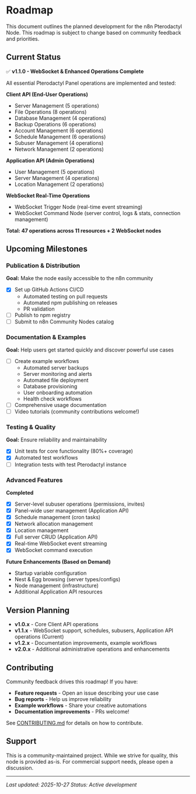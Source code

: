 # Roadmap

This document outlines the planned development for the n8n Pterodactyl Node. This roadmap is subject to change based on community feedback and priorities.

## Current Status

✅ **v1.1.0 - WebSocket & Enhanced Operations Complete**

All essential Pterodactyl Panel operations are implemented and tested:

**Client API (End-User Operations)**

- Server Management (5 operations)
- File Operations (8 operations)
- Database Management (4 operations)
- Backup Operations (6 operations)
- Account Management (6 operations)
- Schedule Management (6 operations)
- Subuser Management (4 operations)
- Network Management (2 operations)

**Application API (Admin Operations)**

- User Management (5 operations)
- Server Management (4 operations)
- Location Management (2 operations)

**WebSocket Real-Time Operations**

- WebSocket Trigger Node (real-time event streaming)
- WebSocket Command Node (server control, logs & stats, connection management)

**Total: 47 operations across 11 resources + 2 WebSocket nodes**

## Upcoming Milestones

### Publication & Distribution

**Goal:** Make the node easily accessible to the n8n community

- [x] Set up GitHub Actions CI/CD
  - Automated testing on pull requests
  - Automated npm publishing on releases
  - PR validation
- [ ] Publish to npm registry
- [ ] Submit to n8n Community Nodes catalog

### Documentation & Examples

**Goal:** Help users get started quickly and discover powerful use cases

- [ ] Create example workflows
  - Automated server backups
  - Server monitoring and alerts
  - Automated file deployment
  - Database provisioning
  - User onboarding automation
  - Health check workflows
- [ ] Comprehensive usage documentation
- [ ] Video tutorials (community contributions welcome!)

### Testing & Quality

**Goal:** Ensure reliability and maintainability

- [x] Unit tests for core functionality (80%+ coverage)
- [x] Automated test workflows
- [ ] Integration tests with test Pterodactyl instance

### Advanced Features

**Completed**

- [x] Server-level subuser operations (permissions, invites)
- [x] Panel-wide user management (Application API)
- [x] Schedule management (cron tasks)
- [x] Network allocation management
- [x] Location management
- [x] Full server CRUD (Application API)
- [x] Real-time WebSocket event streaming
- [x] WebSocket command execution

**Future Enhancements (Based on Demand)**

- Startup variable configuration
- Nest & Egg browsing (server types/configs)
- Node management (infrastructure)
- Additional Application API resources

## Version Planning

- **v1.0.x** - Core Client API operations
- **v1.1.x** - WebSocket support, schedules, subusers, Application API operations (Current)
- **v1.2.x** - Documentation improvements, example workflows
- **v2.0.x** - Additional administrative operations and enhancements

## Contributing

Community feedback drives this roadmap! If you have:

- **Feature requests** - Open an issue describing your use case
- **Bug reports** - Help us improve reliability
- **Example workflows** - Share your creative automations
- **Documentation improvements** - PRs welcome!

See [CONTRIBUTING.md](CONTRIBUTING.md) for details on how to contribute.

## Support

This is a community-maintained project. While we strive for quality, this node is provided as-is. For commercial support needs, please open a discussion.

---

_Last updated: 2025-10-27_
_Status: Active development_
